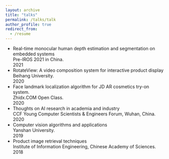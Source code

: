 ```yaml
---
layout: archive
title: "talks"
permalink: /talks/talk
author_profile: true
redirect_from:
  - /resume
---
```

* Real-time monocular human depth estimation and segmentation on embedded systems  
 Pre-IROS 2021 in China.  
2021
* RotateView: A video composition system for interactive product display  
 Beihang University.  
2020 
* Face landmark localization algorithm for JD AR cosmetics try-on system.   
 Zhidx.COM Open Class.  
2020   
* Thoughts on AI research in academia and industry  
CCF Young Computer Scientists & Engineers Forum, Wuhan, China.   
2020    
* Computer vision algorithms and applications  
  Yanshan University.   
 2019   
* Product image retrieval techniques  
 Institute of Information Engineering, Chinese Academy of Sciences.  
2018
